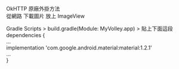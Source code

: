 OkHTTP 原廠外掛方法  
從網路 下載圖片 放上 ImageView
  
Gradle Scripts > build.gradle(Module: MyVolley.app) > 貼上下面這段  
dependencies {  
...  
implementation 'com.google.android.material:material:1.2.1'  
...  
}  
